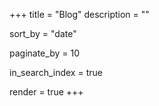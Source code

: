 +++
title = "Blog"
description = ""

sort_by = "date"

paginate_by = 10

in_search_index = true

render = true
+++
